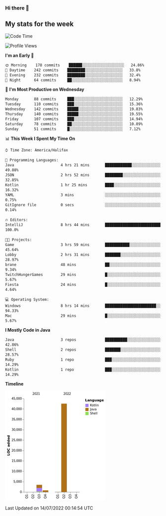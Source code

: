 ### Hi there 👋

## My stats for the week
<!--START_SECTION:waka-->
![Code Time](http://img.shields.io/badge/Code%20Time-312%20hrs%208%20mins-blue)

![Profile Views](http://img.shields.io/badge/Profile%20Views-0-blue)

**I'm an Early 🐤** 

```text
🌞 Morning    178 commits    ██████░░░░░░░░░░░░░░░░░░░   24.86% 
🌆 Daytime    242 commits    ████████░░░░░░░░░░░░░░░░░   33.8% 
🌃 Evening    232 commits    ████████░░░░░░░░░░░░░░░░░   32.4% 
🌙 Night      64 commits     ██░░░░░░░░░░░░░░░░░░░░░░░   8.94%

```
📅 **I'm Most Productive on Wednesday** 

```text
Monday       88 commits     ███░░░░░░░░░░░░░░░░░░░░░░   12.29% 
Tuesday      110 commits    ███░░░░░░░░░░░░░░░░░░░░░░   15.36% 
Wednesday    142 commits    █████░░░░░░░░░░░░░░░░░░░░   19.83% 
Thursday     140 commits    █████░░░░░░░░░░░░░░░░░░░░   19.55% 
Friday       107 commits    ███░░░░░░░░░░░░░░░░░░░░░░   14.94% 
Saturday     78 commits     ██░░░░░░░░░░░░░░░░░░░░░░░   10.89% 
Sunday       51 commits     █░░░░░░░░░░░░░░░░░░░░░░░░   7.12%

```


📊 **This Week I Spent My Time On** 

```text
⌚︎ Time Zone: America/Halifax

💬 Programming Languages: 
Java                     4 hrs 21 mins       ████████████░░░░░░░░░░░░░   49.88% 
JSON                     2 hrs 52 mins       ████████░░░░░░░░░░░░░░░░░   32.85% 
Kotlin                   1 hr 25 mins        ████░░░░░░░░░░░░░░░░░░░░░   16.32% 
YAML                     3 mins              ░░░░░░░░░░░░░░░░░░░░░░░░░   0.75% 
GitIgnore file           0 secs              ░░░░░░░░░░░░░░░░░░░░░░░░░   0.14%

🔥 Editors: 
IntelliJ                 8 hrs 44 mins       █████████████████████████   100.0%

🐱‍💻 Projects: 
Game                     3 hrs 59 mins       ███████████░░░░░░░░░░░░░░   45.64% 
Lobby                    2 hrs 31 mins       ███████░░░░░░░░░░░░░░░░░░   28.97% 
brane                    48 mins             ██░░░░░░░░░░░░░░░░░░░░░░░   9.34% 
TwitchHungerGames        29 mins             █░░░░░░░░░░░░░░░░░░░░░░░░   5.67% 
Fiesta                   24 mins             █░░░░░░░░░░░░░░░░░░░░░░░░   4.64%

💻 Operating System: 
Windows                  8 hrs 14 mins       ███████████████████████░░   94.33% 
Mac                      29 mins             █░░░░░░░░░░░░░░░░░░░░░░░░   5.67%

```

**I Mostly Code in Java** 

```text
Java                     3 repos             ██████████░░░░░░░░░░░░░░░   42.86% 
Shell                    2 repos             ███████░░░░░░░░░░░░░░░░░░   28.57% 
Ruby                     1 repo              ███░░░░░░░░░░░░░░░░░░░░░░   14.29% 
Kotlin                   1 repo              ███░░░░░░░░░░░░░░░░░░░░░░   14.29%

```


**Timeline**

![Chart not found](https://raw.githubusercontent.com/lyndseyy/lyndseyy/main/charts/bar_graph.png) 


 Last Updated on 14/07/2022 00:14:54 UTC
<!--END_SECTION:waka-->